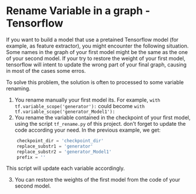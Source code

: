 # Rename Variable in a graph - Tensorflow

If you want to build a model that use a pretained Tensorflow model (for example, as feature extractor), you might encounter the following situation. Some names in the graph of your first model might be the same as the one of your second model. If your try to restore the weight of your first model, tensorflow will intent to update the wrong part of your final graph, causing in most of the cases some erros. 

To solve this problem, the solution is often to processed to some variable renaming. 


1. You rename manually your first model its. 
For example, ```with tf.variable_scope('generator'):``` could become ```with tf.variable_scope('generator_Model1'):```
2. You rename the variable contained in the checkpoint of your first model, using the script ```tf_rename.py``` of this project.  don't forget to update the code according your need. In the previous example, we get:

```python
    checkpoint_dir = 'checkpoint_dir'
    replace_substr1 = 'generator'
    replace_substr2 = 'generator_Model1'
	prefix = ''
```
This script will update each variable accordingly.

3. You can restore the weights of the first model from the code of your second model.
